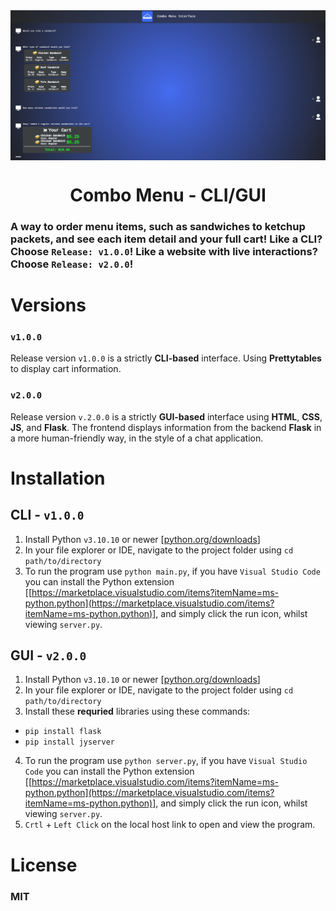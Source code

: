 <img align="center" src="images/preview_screenshot.png" alt="Preview Screenshot">

<h1 align="center">Combo Menu - CLI/GUI</h1>

### A way to order menu items, such as sandwiches to ketchup packets, and see each item detail and your full cart! Like a CLI? Choose `Release: v1.0.0`! Like a website with live interactions? Choose `Release: v2.0.0`!

# Versions
### `v1.0.0`
Release version `v1.0.0` is a strictly **CLI-based** interface. Using **Prettytables** to display cart information.

### `v2.0.0`
Release version `v.2.0.0` is a strictly **GUI-based** interface using **HTML**, **CSS**, **JS**, and **Flask**. The frontend displays information from the backend **Flask** in a more human-friendly way, in the style of a chat application. 

# Installation
## CLI - `v1.0.0`
1. Install Python `v3.10.10` or newer [[python.org/downloads](https://www.python.org/downloads/)]
2. In your file explorer or IDE, navigate to the project folder using `cd path/to/directory`
3. To run the program use `python main.py`, if you have `Visual Studio Code` you can install the Python extension [[https://marketplace.visualstudio.com/items?itemName=ms-python.python](https://marketplace.visualstudio.com/items?itemName=ms-python.python)], and simply click the run icon, whilst viewing `server.py`.

## GUI - `v2.0.0`
1. Install Python `v3.10.10` or newer [[python.org/downloads](https://www.python.org/downloads/)]
2. In your file explorer or IDE, navigate to the project folder using `cd path/to/directory` 
3. Install these **requried** libraries using these commands:
- `pip install flask`
- `pip install jyserver`
4. To run the program use `python server.py`, if you have `Visual Studio Code` you can install the Python extension [[https://marketplace.visualstudio.com/items?itemName=ms-python.python](https://marketplace.visualstudio.com/items?itemName=ms-python.python)], and simply click the run icon, whilst viewing `server.py`.
5. `Crtl` + `Left Click` on the local host link to open and view the program.

# License
### **MIT**